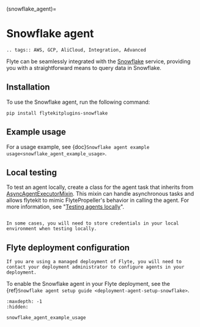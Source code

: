(snowflake_agent)=

# Snowflake agent

```{eval-rst}
.. tags:: AWS, GCP, AliCloud, Integration, Advanced
```
Flyte can be seamlessly integrated with the [Snowflake](https://www.snowflake.com) service,
providing you with a straightforward means to query data in Snowflake.

## Installation

To use the Snowflake agent, run the following command:

```
pip install flytekitplugins-snowflake
```

## Example usage

For a usage example, see {doc}`Snowflake agent example usage<snowflake_agent_example_usage>`.

## Local testing

To test an agent locally, create a class for the agent task that inherits from [AsyncAgentExecutorMixin](https://github.com/flyteorg/flytekit/blob/master/flytekit/extend/backend/base_agent.py#L262). This mixin can handle asynchronous tasks and allows flytekit to mimic FlytePropeller's behavior in calling the agent. For more information, see "[Testing agents locally](https://docs.flyte.org/en/latest/flyte_agents/testing_agents_locally.html)".

```{note}

In some cases, you will need to store credentials in your local environment when testing locally.

```

## Flyte deployment configuration

```{note}
If you are using a managed deployment of Flyte, you will need to contact your deployment administrator to configure agents in your deployment.
```

To enable the Snowflake agent in your Flyte deployment, see the {ref}`Snowflake agent setup guide <deployment-agent-setup-snowflake>`.


```{toctree}
:maxdepth: -1
:hidden:

snowflake_agent_example_usage
```
